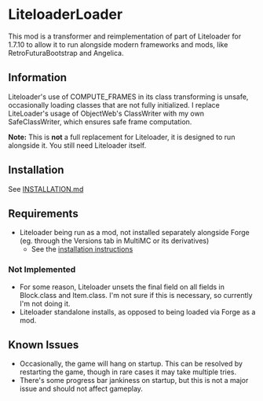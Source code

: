 # LiteloaderLoader

This mod is a transformer and reimplementation of part of Liteloader for 1.7.10 to allow it to run alongside modern frameworks and mods, like RetroFuturaBootstrap and Angelica.

## Information

Liteloader's use of COMPUTE_FRAMES in its class transforming is unsafe, occasionally loading classes that are not fully initialized. I replace LiteLoader's usage of ObjectWeb's ClassWriter with my own SafeClassWriter, which ensures safe frame computation.

**Note:** This is **not** a full replacement for Liteloader, it is designed to run alongside it. You still need Liteloader itself.

## Installation

See [INSTALLATION.md](./INSTALLATION.md)

## Requirements

- Liteloader being run as a mod, not installed separately alongside Forge (eg. through the Versions tab in MultiMC or its derivatives)
  - See the [installation instructions](./INSTALLATION.md)

### Not Implemented

- For some reason, Liteloader unsets the final field on all fields in Block.class and Item.class. I'm not sure if this is necessary, so currently I'm not doing it.
- Liteloader standalone installs, as opposed to being loaded via Forge as a mod.

## Known Issues

- Occasionally, the game will hang on startup. This can be resolved by restarting the game, though in rare cases it may take multiple tries.
- There's some progress bar jankiness on startup, but this is not a major issue and should not affect gameplay.
